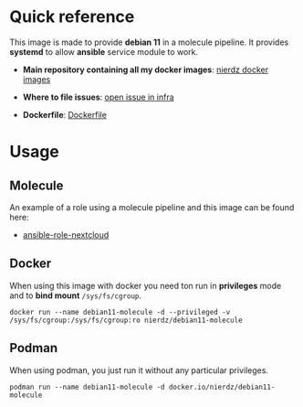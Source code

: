 # Quick reference

This image is made to provide **debian 11** in a molecule pipeline. It provides **systemd** to allow **ansible** service module to work.

-	**Main repository containing all my docker images**: [nierdz docker images](https://github.com/nierdz/infra/tree/master/docker)

-	**Where to file issues**: [open issue in infra](https://github.com/nierdz/infra/issues)

- **Dockerfile**: [Dockerfile](https://github.com/nierdz/infra/blob/master/docker/debian11-molecule/Dockerfile)

# Usage

## Molecule

An example of a role using a molecule pipeline and this image can be found here:

- [ansible-role-nextcloud](https://github.com/nierdz/ansible-role-netxcloud/)

## Docker

When using this image with docker you need ton run in **privileges** mode and to **bind mount** `/sys/fs/cgroup`.

`docker run --name debian11-molecule -d --privileged -v /sys/fs/cgroup:/sys/fs/cgroup:ro nierdz/debian11-molecule`

## Podman

When using podman, you just run it without any particular privileges.

`podman run --name debian11-molecule -d docker.io/nierdz/debian11-molecule`
